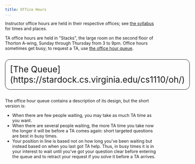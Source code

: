 ```yaml
---
title: Office Hours
...
```


Instructor office hours are held in their respective offices; see [the syllabus](#syllabus) for times and places.

TA office hours are held in "Stacks", the large room on the second floor of Thorton A-wing,
Sunday through Thursday from 3 to 9pm.
Office hours sometimes get busy; to request a TA, use [the office hour queue](https://stardock.cs.virginia.edu/cs1110/oh/).

<div style="display:table; font-size:200%; margin: 1em auto; padding:1ex; border:thin solid black; border-radius:1ex;">[The Queue](https://stardock.cs.virginia.edu/cs1110/oh/)</div>

The office hour queue contains a description of its design, but the short version is:

-   When there are few people waiting, you may take as much TA time as you want.
-   When there are several people waiting, the more TA time you take now the longer it will be before a TA comes again: short targeted questions are best in busy times.
-   Your position in line is based not on how long you've been waiting but instead based on when you last got TA help.  Thus, in busy times it is in your interest to wait until you've got your question clear before entering the queue and to retract your request if you solve it before a TA arrives.



